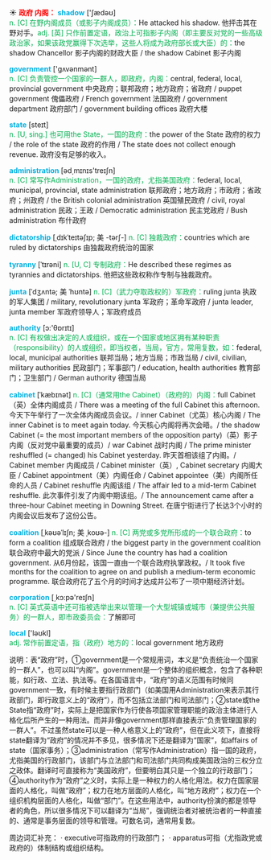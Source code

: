 ☀ <font color="red">**政府 内阁：**</font>
<font color="sky blue">**shadow**</font> ['ʃædəʊ]  
<font color="#00b050">n. [C] 在野内阁成员（或影子内阁成员）：</font>He attacked his shadow. 他抨击其在野对手。<font color="#00b050">adj. [英] 只作前置定语，政治上可指影子内阁（即主要反对党的一些高级政治家，如果该政党赢得下次选举，这些人将成为政府部长或大臣）的：</font>the shadow Chancellor 影子内阁的财政大臣 / the shadow Cabinet 影子内阁

<font color="sky blue">**government**</font> ['ɡʌvənmənt]  
<font color="#00b050">n. [C] 负责管控一个国家的一群人，即政府，内阁：</font>central, federal, local, provincial government 中央政府；联邦政府；地方政府；省政府 / puppet government 傀儡政府 / French government 法国政府 / government department 政府部门 / government building offices 政府大楼

<font color="sky blue">**state**</font> [steɪt]  
<font color="#00b050">n. [U, sing.] 也可用the State，一国的政府：</font>the power of the State 政府的权力 / the role of the state 政府的作用 / The state does not collect enough revenue. 政府没有足够的收入。

<font color="sky blue">**administration**</font> [əd͵mɪnɪs'treɪʃn]  
<font color="#00b050">n. [C] 常写作Administration，一国的政府，尤指美国政府：</font>federal, local, municipal, provincial, state administration 联邦政府；地方政府；市政府；省政府；州政府 / the British colonial administration 英国殖民政府 / civil, royal administration 民政；王政 / Democratic administration 民主党政府 / Bush administration 布什政府

<font color="sky blue">**dictatorship**</font> [ˌdɪkˈteɪtəʃɪp; 美 -tərʃ-]
<font color="#00b050">n. [C] 独裁政府：</font>countries which are ruled by dictatorships 由独裁政府统治的国家
                      
<font color="sky blue">**tyranny**</font> [ˈtɪrəni]
<font color="#00b050">n. [U, C] 专制政府：</font>He described these regimes as tyrannies and dictatorships. 他把这些政权称作专制与独裁政府。

<font color="sky blue">**junta**</font> [ˈdʒʌntə; 美 ˈhʊntə]
<font color="#00b050">n. [C]（武力夺取政权的）军政府：</font>ruling junta 执政的军人集团 / military, revolutionary junta 军政府；革命军政府 / junta leader, junta member 军政府领导人；军政府成员

<font color="sky blue">**authority**</font> [ɔ:'θɒrɪtɪ]  
<font color="#00b050">n. [C] 有权做出决定的人或组织，或在一个国家或地区拥有某种职责（responsibility）的人或组织，即当权者，当局，官方，常用复数，如：</font>federal, local, municipal authorities 联邦当局；地方当局；市政当局 / civil, civilian, military authorities 民政部门；军事部门 / education, health authorities 教育部门；卫生部门 / German authority 德国当局
                      
<font color="sky blue">**cabinet**</font> [ˈkæbɪnət]
<font color="#00b050">n. [C]（通常用the Cabinet）（政府的）内阁：</font>full Cabinet（英）全体内阁成员 / There was a meeting of the full Cabinet this afternoon. 今天下午举行了一次全体内阁成员会议。/ inner Cabinet（尤英）核心内阁 / The inner Cabinet is to meet again today. 今天核心内阁将再次会晤。/ the shadow Cabinet (= the most important members of the opposition party)（英）影子内阁（反对党中最重要的成员）/ war Cabinet 战时内阁 / The prime minister reshuffled (= changed) his Cabinet yesterday. 昨天首相该组了内阁。/ Cabinet member 内阁成员 / Cabinet minister（英）, Cabinet secretary 内阁大臣 / Cabinet appointment（美）内阁任命 / Cabinet appointee（美）内阁所任命的人员 / Cabinet reshuffle 内阁该组 / The affair led to a mid-term Cabinet reshuffle. 此次事件引发了内阁中期该组。/ The announcement came after a three-hour Cabinet meeting in Downing Street. 在唐宁街进行了长达3个小时的内阁会议后发布了这份公告。
           
<font color="sky blue">**coalition**</font> [ˌkəʊəˈlɪʃn; 美 ˌkoʊə-]
<font color="#00b050">n. [C] 两党或多党所形成的一个联合政府：</font>to form a coalition 组成联合政府 / the biggest party in the government coalition 联合政府中最大的党派 / Since June the country has had a coalition government. 从6月份起，该国一直由一个联合政府执掌政权。/ It took five months for the coalition to agree on and publish a medium-term economic programme. 联合政府花了五个月的时间才达成并公布了一项中期经济计划。

<font color="sky blue">**corporation**</font> [͵kɔ:pə'reɪʃn]  
<font color="#00b050">n. [C] 英式英语中还可指被选举出来以管理一个大型城镇或城市（兼提供公共服务）的一群人，即市政委员会：</font>了解即可

<font color="sky blue">**local**</font> ['ləʊkl]  
<font color="#00b050">adj. 常作前置定语，指（政府）地方的：</font>local government 地方政府

说明：表“政府”时，①government是一个常规用词，本义是“负责统治一个国家的一群人”，也可以叫“内阁”。government是一个整体的组织概念，包含了各种职能，如行政、立法、执法等。在各国语言中，“政府”的语义范围有时候同government一致，有时候主要指行政部门（如美国用Administration来表示其行政部门，即行政意义上的“政府”），而不包括立法部门和司法部门；②state或the State指“政府”时，实际上是把国家作为行使各项国家管理职能的政治主体进行人格化后所产生的一种用法。而并非像government那样直接表示“负责管理国家的一群人”。不过虽然state可以是一种人格意义上的“政府”，但在此义项下，直接将state翻译为“政府”的情况并不多见，很多情况下还是翻译为“国家”，如affairs of state（国家事务）；③administration（常写作Administration）指一国的政府，尤指美国的行政部门，该部门与立法部门和司法部门共同构成美国政治的三权分立之政体。翻译时可直接称为“美国政府”，但要明白其只是一个独立的行政部门；④authority作为“政府”之义时，实际上是一种权力的人格化用法。权力在国家层面的人格化，叫做“政府”；权力在地方层面的人格化，叫“地方政府”；权力在一个组织机构层面的人格化，叫做“部门”。在这些用法中，authority扮演的都是领导者的角色，所以很多情况下可以翻译为“当局”，强调统治者对被统治者的一种直接的、通常是事务层面的领导和管理。可数名词，通常用复数。

周边词汇补充：
· executive可指政府的行政部门；
· apparatus可指（尤指政党或政府的）体制结构或组织结构。



